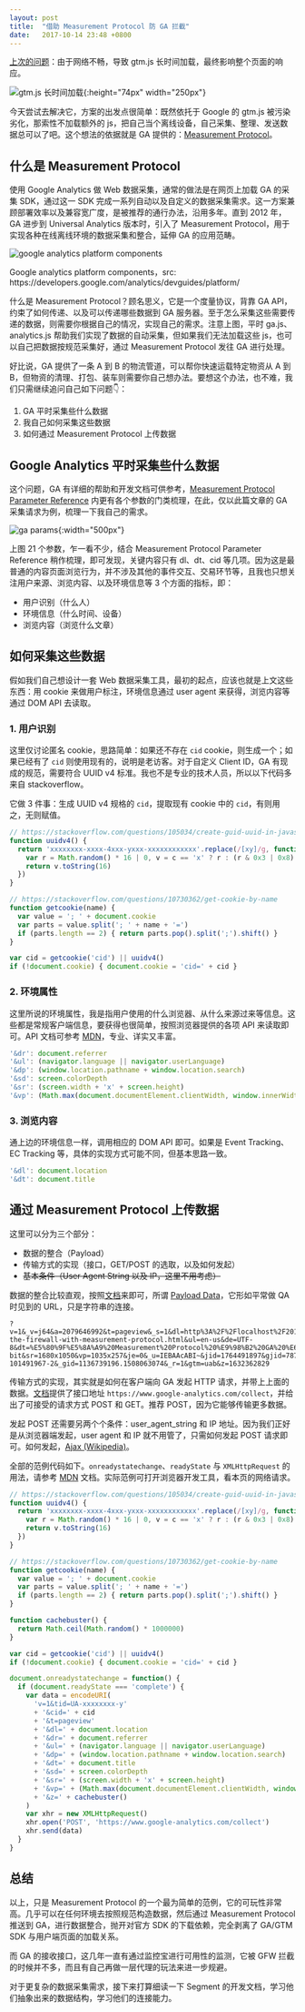 ```yaml
---
layout: post
title:  "借助 Measurement Protocol 防 GA 拦截"
date:   2017-10-14 23:48 +0800
---
```


[上次的问题](/2017/10/13/track-single-page-application-with-google-tag-manager.html#article)：由于网络不畅，导致 gtm.js 长时间加载，最终影响整个页面的响应。

![gtm.js 长时间加载](/files/2017/10/13/loading.jpg){:height="74px" width="250px"}

今天尝试去解决它，方案的出发点很简单：既然依托于 Google 的 gtm.js 被污染劣化，那索性不加载额外的 js，把自己当个离线设备，自己采集、整理、发送数据总可以了吧。这个想法的依据就是 GA 提供的：[Measurement Protocol](https://developers.google.com/analytics/devguides/collection/protocol/v1/)。

## 什么是 Measurement Protocol

使用 Google Analytics 做 Web 数据采集，通常的做法是在网页上加载 GA 的采集 SDK，通过这一 SDK 完成一系列自动以及自定义的数据采集需求。这一方案兼顾部署效率以及兼容宽广度，是被推荐的通行办法，沿用多年。直到 2012 年，GA 进步到 Universal Analytics 版本时，引入了 Measurement Protocol，用于实现各种在线离线环境的数据采集和整合，延伸 GA 的应用范畴。

![google analytics platform components](/files/2017/10/14/mp.png)

<figcaption> Google analytics platform components，src: https://developers.google.com/analytics/devguides/platform/</figcaption>

什么是 Measurement Protocol？顾名思义，它是一个度量协议，背靠 GA API，约束了如何传递、以及可以传递哪些数据到 GA 服务器。至于怎么采集这些需要传递的数据，则需要你根据自己的情况，实现自己的需求。注意上图，平时 ga.js、analytics.js 帮助我们实现了数据的自动采集，但如果我们无法加载这些 js，也可以自己把数据按规范采集好，通过 Measurement Protocol 发往 GA 进行处理。

好比说，GA 提供了一条 A 到 B 的物流管道，可以帮你快速运载特定物资从 A 到 B，但物资的清理、打包、装车则需要你自己想办法。要想这个办法，也不难，我们只需继续追问自己如下问题👇：

1. GA 平时采集些什么数据
2. 我自己如何采集这些数据
3. 如何通过 Measurement Protocol 上传数据

## Google Analytics 平时采集些什么数据

这个问题，GA 有详细的帮助和开发文档可供参考，[Measurement Protocol Parameter Reference](https://developers.google.com/analytics/devguides/collection/protocol/v1/parameters) 内更有各个参数的门类梳理，在此，仅以此篇文章的 GA 采集请求为例，梳理一下我自己的需求。

![ga params](/files/2017/10/14/ga_params.png){:width="500px"}

上图 21 个参数，乍一看不少，结合 Measurement Protocol Parameter Reference 稍作梳理，即可发现，关键内容只有 dl、dt、cid 等几项。因为这是最普通的内容页面浏览行为，并不涉及其他的事件交互、交易环节等，且我也只想关注用户来源、浏览内容、以及环境信息等 3 个方面的指标，即：

- 用户识别（什么人）
- 环境信息（什么时间、设备）
- 浏览内容（浏览什么文章）

## 如何采集这些数据

假如我们自己想设计一套 Web 数据采集工具，最初的起点，应该也就是上文这些东西：用 cookie 来做用户标注，环境信息通过 user agent 来获得，浏览内容等通过 DOM API 去读取。

### 1. 用户识别

这里仅讨论匿名 cookie，思路简单：如果还不存在 `cid` cookie，则生成一个；如果已经有了 `cid` 则使用现有的，说明是老访客。对于自定义 Client ID，GA 有现成的规范，需要符合 UUID v4 标准。我也不是专业的技术人员，所以以下代码多来自 stackoverflow。

它做 3 件事：生成 UUID v4 规格的 `cid`，提取现有 cookie 中的 `cid`，有则用之，无则赋值。

```javascript
// https://stackoverflow.com/questions/105034/create-guid-uuid-in-javascript
function uuidv4() {
  return 'xxxxxxxx-xxxx-4xxx-yxxx-xxxxxxxxxxxx'.replace(/[xy]/g, function(c) {
    var r = Math.random() * 16 | 0, v = c == 'x' ? r : (r & 0x3 | 0x8)
    return v.toString(16)
  })
}

// https://stackoverflow.com/questions/10730362/get-cookie-by-name
function getcookie(name) {
  var value = '; ' + document.cookie
  var parts = value.split('; ' + name + '=')
  if (parts.length == 2) { return parts.pop().split(';').shift() }
}

var cid = getcookie('cid') || uuidv4()
if (!document.cookie) { document.cookie = 'cid=' + cid }
```

### 2. 环境属性

这里所说的环境属性，我是指用户使用的什么浏览器、从什么来源过来等信息。这些都是常规客户端信息，要获得也很简单，按照浏览器提供的各项 API 来读取即可。API 文档可参考 [MDN](https://developer.mozilla.org)，专业、详实又丰富。

```javascript
'&dr': document.referrer
'&ul': (navigator.language || navigator.userLanguage)
'&dp': (window.location.pathname + window.location.search)
'&sd': screen.colorDepth
'&sr': (screen.width + 'x' + screen.height)
'&vp': (Math.max(document.documentElement.clientWidth, window.innerWidth || 0) + 'x' + Math.max(document.documentElement.clientHeight, window.innerHeight || 0))
```

### 3. 浏览内容

通上边的环境信息一样，调用相应的 DOM API 即可。如果是 Event Tracking、EC Tracking 等，具体的实现方式可能不同，但基本思路一致。

```javascript
'&dl': document.location
'&dt': document.title
```

## 通过 Measurement Protocol 上传数据

这里可以分为三个部分：

- 数据的整合（Payload）
- 传输方式的实现（接口，GET/POST 的选取，以及如何发起）
- ~~基本条件（User Agent String 以及 IP，这里不用考虑）~~

数据的整合比较直观，按照[文档](https://developers.google.com/analytics/devguides/collection/protocol/v1/reference)来即可，所谓 [Payload Data](https://developers.google.com/analytics/devguides/collection/protocol/v1/reference#payload)，它形如平常做 QA 时见到的 URL，只是字符串的连接。

```
?v=1&_v=j64&a=2079646992&t=pageview&_s=1&dl=http%3A%2F%2Flocalhost%2F2017%2F10%2F14%2Facross-the-firewall-with-measurement-protocol.html&ul=en-us&de=UTF-8&dt=%E5%80%9F%E5%8A%A9%20Measurement%20Protocol%20%E9%98%B2%20GA%20%E6%8B%A6%E6%88%AA&sd=24-bit&sr=1680x1050&vp=1035x257&je=0&_u=IEBAAcABI~&jid=1764491897&gjid=787771514&cid=1155599406.1508063074&tid=UA-101491967-2&_gid=1136739196.1508063074&_r=1&gtm=uab&z=1632362829
```

传输方式的实现，其实就是如何在客户端向 GA 发起 HTTP 请求，并带上上面的数据。[文档](https://developers.google.com/analytics/devguides/collection/protocol/v1/reference)提供了接口地址 `https://www.google-analytics.com/collect`，并给出了可接受的请求方式 POST 和 GET。推荐 POST，因为它能够传输更多数据。

发起 POST 还需要另两个个条件：user_agent_string 和 IP 地址。因为我们正好是从浏览器端发起，user agent 和 IP 就不用管了，只需如何发起 POST 请求即可。如何发起，[Ajax (Wikipedia)](https://en.m.wikipedia.org/wiki/Ajax_(programming))。

全部的范例代码如下。`onreadystatechange`、`readyState` 与 `XMLHttpRequest` 的用法，请参考 [MDN](https://developer.mozilla.org/en-US/docs/Web/Events/readystatechange) 文档。实际范例可打开浏览器开发工具，看本页的网络请求。

```javascript
// https://stackoverflow.com/questions/105034/create-guid-uuid-in-javascript
function uuidv4() {
  return 'xxxxxxxx-xxxx-4xxx-yxxx-xxxxxxxxxxxx'.replace(/[xy]/g, function(c) {
    var r = Math.random() * 16 | 0, v = c == 'x' ? r : (r & 0x3 | 0x8)
    return v.toString(16)
  })
}

// https://stackoverflow.com/questions/10730362/get-cookie-by-name
function getcookie(name) {
  var value = '; ' + document.cookie
  var parts = value.split('; ' + name + '=')
  if (parts.length == 2) { return parts.pop().split(';').shift() }
}

function cachebuster() {
  return Math.ceil(Math.random() * 1000000)
}

var cid = getcookie('cid') || uuidv4()
if (!document.cookie) { document.cookie = 'cid=' + cid }

document.onreadystatechange = function() {
  if (document.readyState === 'complete') {
    var data = encodeURI(
      'v=1&tid=UA-xxxxxxxx-y'
      + '&cid=' + cid
      + '&t=pageview'
      + '&dl=' + document.location
      + '&dr=' + document.referrer
      + '&ul=' + (navigator.language || navigator.userLanguage)
      + '&dp=' + (window.location.pathname + window.location.search)
      + '&dt=' + document.title
      + '&sd=' + screen.colorDepth
      + '&sr=' + (screen.width + 'x' + screen.height)
      + '&vp=' + (Math.max(document.documentElement.clientWidth, window.innerWidth || 0) + 'x' + Math.max(document.documentElement.clientHeight, window.innerHeight || 0))
      + '&z=' + cachebuster()
    )
    var xhr = new XMLHttpRequest()
    xhr.open('POST', 'https://www.google-analytics.com/collect')
    xhr.send(data)
  }
}
```

## 总结

以上，只是 Measurement Protocol 的一个最为简单的范例，它的可玩性非常高。几乎可以在任何环境去按照规范构造数据，然后通过 Measurement Protocol 推送到 GA，进行数据整合，抛开对官方 SDK 的下载依赖，完全剥离了 GA/GTM SDK 与用户端页面的加载关系。

而 GA 的接收接口，这几年一直有通过监控宝进行可用性的监测，它被 GFW 拦截的时候并不多，而且有自己再做一层代理的玩法来进一步规避。

对于更复杂的数据采集需求，接下来打算细读一下 Segment 的开发文档，学习他们抽象出来的数据结构，学习他们的连接能力。